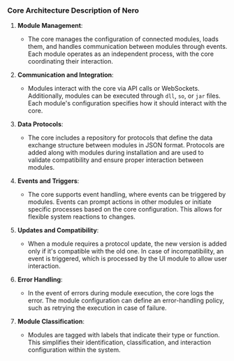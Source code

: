 ### Core Architecture Description of Nero

1. **Module Management**:
   - The core manages the configuration of connected modules, loads them, and handles communication between modules through events. Each module operates as an independent process, with the core coordinating their interaction.

2. **Communication and Integration**:
   - Modules interact with the core via API calls or WebSockets. Additionally, modules can be executed through `dll`, `so`, or `jar` files. Each module's configuration specifies how it should interact with the core.

3. **Data Protocols**:
   - The core includes a repository for protocols that define the data exchange structure between modules in JSON format. Protocols are added along with modules during installation and are used to validate compatibility and ensure proper interaction between modules.

4. **Events and Triggers**:
   - The core supports event handling, where events can be triggered by modules. Events can prompt actions in other modules or initiate specific processes based on the core configuration. This allows for flexible system reactions to changes.

5. **Updates and Compatibility**:
   - When a module requires a protocol update, the new version is added only if it's compatible with the old one. In case of incompatibility, an event is triggered, which is processed by the UI module to allow user interaction.

6. **Error Handling**:
   - In the event of errors during module execution, the core logs the error. The module configuration can define an error-handling policy, such as retrying the execution in case of failure.

7. **Module Classification**:
   - Modules are tagged with labels that indicate their type or function. This simplifies their identification, classification, and interaction configuration within the system.
